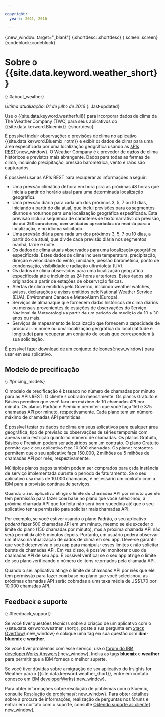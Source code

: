```yaml
---

copyright:
  years: 2015, 2016

---
```


{:new_window: target="_blank"}
{:shortdesc: .shortdesc}
{:screen:.screen}
{:codeblock:.codeblock}

# Sobre o {{site.data.keyword.weather_short}}
{: #about_weather}

*Última atualização: 01 de julho de 2016*
{: .last-updated}

Use o {{site.data.keyword.weatherfull}}
para incorporar dados de clima da The Weather Company (TWC) para seus aplicativos do {{site.data.keyword.Bluemix}}.
{:shortdesc}

É possível incluir observações e previsões de clima no aplicativo {{site.data.keyword.Bluemix_notm}}
e exibir os dados de clima para uma área especificada por uma
localização geográfica usando as [APIs REST](https://twcservice.{APPDomain}/rest-api/){:new_window}.
O Weather Company é o provedor de dados de clima históricos e previstos
mais abrangente. Dados para todas as formas de clima,
incluindo precipitação, pressão barométrica, vento e raios são capturados.

É possível usar as APIs REST para recuperar as informações a seguir:

* Uma previsão climática de hora em hora para as próximas 48 horas que inicia a partir do horário atual para uma determinada localização geográfica.
* Uma previsão diária para cada um dos próximos 3, 5, 7 ou 10 dias, iniciando a partir do dia atual, que inclui previsões para os segmentos diurnos e noturnos para uma localização geográfica especificada. Esta previsão inclui a sequência de caracteres de texto narrativo da previsão, de até 256 caracteres, com unidades apropriadas de medida para a localização, e no idioma solicitado.
* Uma previsão diária para cada um dos próximos 3, 5, 7 ou 10 dias, a partir do dia atual, que divide cada previsão diária nos segmentos manhã, tarde e noite.
* Os dados de clima atuais observados para uma localização
geográfica especificada. Estes dados de clima incluem temperatura, precipitação, direção e velocidade do vento, umidade, pressão
barométrica, ponto de condensação, visibilidade e radiação
ultravioleta (UV).
* Os dados de clima observados para uma localização geográfica especificada até e incluindo as 24 horas anteriores. Estes dados são originados a
partir de estações de observação físicas.
* Alertas de clima emitidos pelo Governo, incluindo weather watches, avisos, declarações e avisos emitidos pelo National Weather Service (EUA), Environment Canada e MeteoAlarm (Europa).
* Serviços de almanaque que fornecem dados históricos de clima diários ou mensais provenientes de estações de observações do Serviço Nacional de Meteorologia a partir de um período de medição de 10 a
30 anos ou mais.
* Serviços de mapeamento de localização que fornecem a capacidade de procurar um nome ou uma localização geográfica do local (latitude e longitude) para recuperar um conjunto de locais que correspondem à sua
solicitação.

É possível [fazer download de um conjunto de ícones](https://twcdocs.mybluemix.net/download/weatherinsightsicons.zip){:new_window} para usar em seu aplicativo.

## Modelo de precificação
{: #pricing_models}

O modelo de precificação é baseado no número de chamadas por minuto para as APIs
REST. O cliente é cobrado mensalmente. Os planos Gratuito e Básico permitem que você
faça um máximo de 10 chamadas API por minuto. Os planos Padrão e Premium
permitem que você faça 150 e 375 chamadas API por minuto, respectivamente. Cada plano tem
um número máximo de chamadas API permitidas.

É possível testar os dados
de clima em seus aplicativos para qualquer área geográfica, tipo de
previsão ou observações de séries temporais com apenas uma restrição
quanto ao número de chamadas. Os planos Gratuito, Básico e Premium podem ser adquiridos
sem um contrato. O plano Gratuito permite que o seu aplicativo faça 10.000 chamadas. Os
planos restantes permitem que o seu aplicativo faça 150.000, 2 milhões
ou 5 milhões de chamadas API por mês, respectivamente.

Múltiplos planos pagos também podem ser comprados para cada instância de serviço implementada
durante o período de faturamento. Se o seu aplicativo usa mais de 10.000 chamadas,
é necessário um contrato com a IBM para a provisão contínua de serviços.

Quando o seu aplicativo atinge o limite de chamadas API por minuto que ele tem permissão para
fazer com base no plano que você selecionou, a próxima chamada API que for feita
não será bem-sucedida até que o seu aplicativo tenha permissão para solicitar mais chamadas API.

Por exemplo, se você estiver usando o plano Padrão, o seu aplicativo *poderá* fazer 500 chamadas API
em um minuto, mesmo se ele exceder o limite do plano (150 chamadas por minuto),
mas a próxima chamada API não será permitida até 5 minutos depois. Portanto, um usuário poderá observar um atraso na atualização de dados de clima em seu app.
Deve-se garantir que você desenvolva o seu app para manipular esses limites e não solicitar bursts de chamadas
API. Em vez disso, é possível
monitorar o uso de chamadas API de seu app.
É possível verificar se o seu app atinge
o limite de seu plano verificando o número de itens retornados pela chamada API.

Quando o seu aplicativo atinge o limite de chamadas API por mês que ele tem permissão para fazer
com base no plano que você selecionou, as próximas chamadas API serão cobradas a uma taxa
média de US$1,70 por 10.000 chamadas API.

## Feedback e suporte
{: #feedback_support}

Se você tiver questões técnicas sobre a criação de um aplicativo com o {{site.data.keyword.weather_short}},
poste a sua pergunta em [Stack Overflow](https://stackoverflow.com/questions/tagged/ibm-bluemix+weather){:new_window}
e coloque uma tag em sua questão com **ibm-bluemix** e **weather**.

Se você tiver problemas com esse serviço, use o [fórum do IBM developerWorks Answers](https://developer.ibm.com/answers/topics/weather/?smartspace=bluemix){:new_window}.
Inclua as tags **bluemix** e **weather** para permitir que a IBM forneça o melhor suporte.

Se você tiver dúvidas sobre a migração de seu aplicativo do Insights for Weather para o {{site.data.keyword.weather_short}},
entre em contato conosco em [IBM developerWorks](http://www.ibm.com/developerworks){:new_window}.

Para obter informações sobre resolução de problemas com o
Bluemix, consulte
[Resolução
de problemas](https://console.{DomainName}/docs/troubleshoot/troubleshoot.html){: new_window}.
Para obter detalhes sobre a procura de informações, realização de perguntas nos fóruns e entrar em contato com o suporte, consulte [Obtendo suporte ao cliente](https://console.{DomainName}/docs/support/index.html#getting-customer-support){: new_window}.
